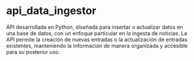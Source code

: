 # api_data_ingestor
API desarrollada en Python, diseñada para insertar o actualizar datos en una base de datos, con un enfoque particular en la ingesta de noticias. La API permite la creación de nuevas entradas o la actualización de entradas existentes, manteniendo la información de manera organizada y accesible para su posterior uso.
